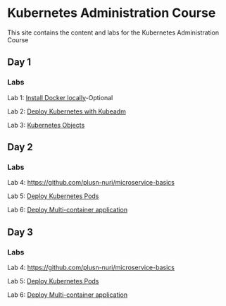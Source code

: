 # Kubernetes Administration Course

This site contains the content and labs for the Kubernetes Administration Course 



## Day 1 

### Labs

Lab 1: [Install Docker locally](labs/01-docker-daemon)-Optional

Lab 2: [Deploy Kubernetes with Kubeadm](labs/k8s-net-labs/index.md)   

Lab 3: [Kubernetes Objects](labs/k8s-objects/index.md) 


## Day 2

### Labs 
Lab 4: https://github.com/plusn-nuri/microservice-basics

Lab 5: [Deploy Kubernetes Pods](labs/04-pods)

Lab 6: [Deploy Multi-container application](labs/05-multi)



## Day 3

### Labs 
Lab 4: https://github.com/plusn-nuri/microservice-basics

Lab 5: [Deploy Kubernetes Pods](labs/04-pods)

Lab 6: [Deploy Multi-container application](labs/05-multi)
